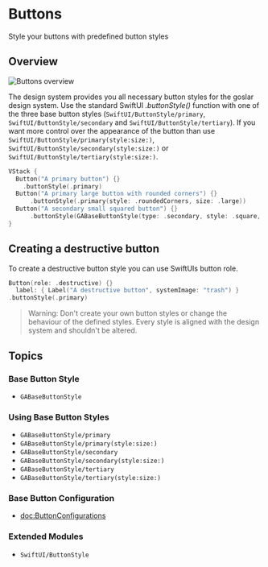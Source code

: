 # Buttons

Style your buttons with predefined button styles

## Overview

![Buttons overview](ButtonsOverview)

The design system provides you all necessary button styles for the goslar design system. Use the standard SwiftUI *.buttonStyle()* function with one of the three base button styles (``SwiftUI/ButtonStyle/primary``, ``SwiftUI/ButtonStyle/secondary`` and ``SwiftUI/ButtonStyle/tertiary``). If you want more control over the appearance of the button than use ``SwiftUI/ButtonStyle/primary(style:size:)``, ``SwiftUI/ButtonStyle/secondary(style:size:)`` or ``SwiftUI/ButtonStyle/tertiary(style:size:)``.


```swift
VStack {
  Button("A primary button") {}
    .buttonStyle(.primary)
  Button("A primary large button with rounded corners") {}
      .buttonStyle(.primary(style: .roundedCorners, size: .large))  
  Button("A secondary small squared button") {}
      .buttonStyle(GABaseButtonStyle(type: .secondary, style: .square, size: .small))
}
```

## Creating a destructive button
To create a destructive button style you can use SwiftUIs button role.

```swift
Button(role: .destructive) {} 
  label: { Label("A destructive button", systemImage: "trash") }
.buttonStyle(.primary)
```

> Warning: Don't create your own button styles or change the behaviour of the defined styles. Every style is aligned with the design system and shouldn't be altered.

## Topics

### Base Button Style
- ``GABaseButtonStyle``

### Using Base Button Styles
- ``GABaseButtonStyle/primary``
- ``GABaseButtonStyle/primary(style:size:)``
- ``GABaseButtonStyle/secondary``
- ``GABaseButtonStyle/secondary(style:size:)``
- ``GABaseButtonStyle/tertiary``
- ``GABaseButtonStyle/tertiary(style:size:)``

### Base Button Configuration
- <doc:ButtonConfigurations>

### Extended Modules
- ``SwiftUI/ButtonStyle``
